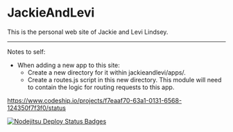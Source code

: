 JackieAndLevi
=============

This is the personal web site of Jackie and Levi Lindsey.

-------------

Notes to self:
- When adding a new app to this site:
    - Create a new directory for it within jackieandlevi/apps/.
    - Create a routes.js script in this new directory. This module will need to
      contain the logic for routing requests to this app.

https://www.codeship.io/projects/f7eaaf70-63a1-0131-6568-124350f7f3f0/status

[![Nodejitsu Deploy Status Badges](https://webhooks.nodejitsu.com/levisl176/JackieAndLevi.png)](https://webops.nodejitsu.com#levisl176/webhooks)

